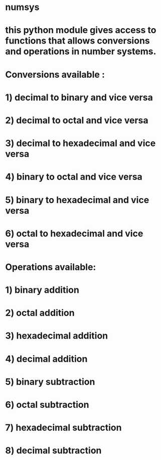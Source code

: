 # numsys
# this python module gives access to functions that allows conversions and operations in number systems.
# Conversions available :
#   1) decimal to binary and vice versa
#   2) decimal to octal and vice versa
#   3) decimal to hexadecimal and vice versa
#   4) binary to octal and vice versa
#   5) binary to hexadecimal and vice versa
#   6) octal to hexadecimal and vice versa
#
# Operations available:
#   1) binary addition
#   2) octal addition
#   3) hexadecimal addition
#   4) decimal addition
#   5) binary subtraction
#   6) octal subtraction
#   7) hexadecimal subtraction
#   8) decimal subtraction
